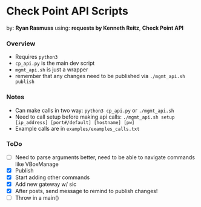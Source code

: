 # Check Point API Scripts 

by: **Ryan Rasmuss**
using: **requests by Kenneth Reitz**, **Check Point API** 

### Overview

- Requires ``python3``
- ``cp_api.py`` is the main dev script
- ``mgmt_api.sh`` is just a wrapper
- remember that any changes need to be published via ``./mgmt_api.sh publish``

### Notes

- Can make calls in two way: ``python3 cp_api.py`` or ``./mgmt_api.sh``
- Need to call setup before making api calls: ``./mgmt_api.sh setup [ip_address] [port#/default] [hostname] [pw]``
- Example calls are in ``examples/examples_calls.txt``

### ToDo

- [ ] Need to parse arguments better, need to be able to navigate commands like VBoxManage
- [x] Publish
- [x] Start adding other commands
- [x] Add new gateway w/ sic
- [x] After posts, send message to remind to publish changes!
- [ ] Throw in a main()